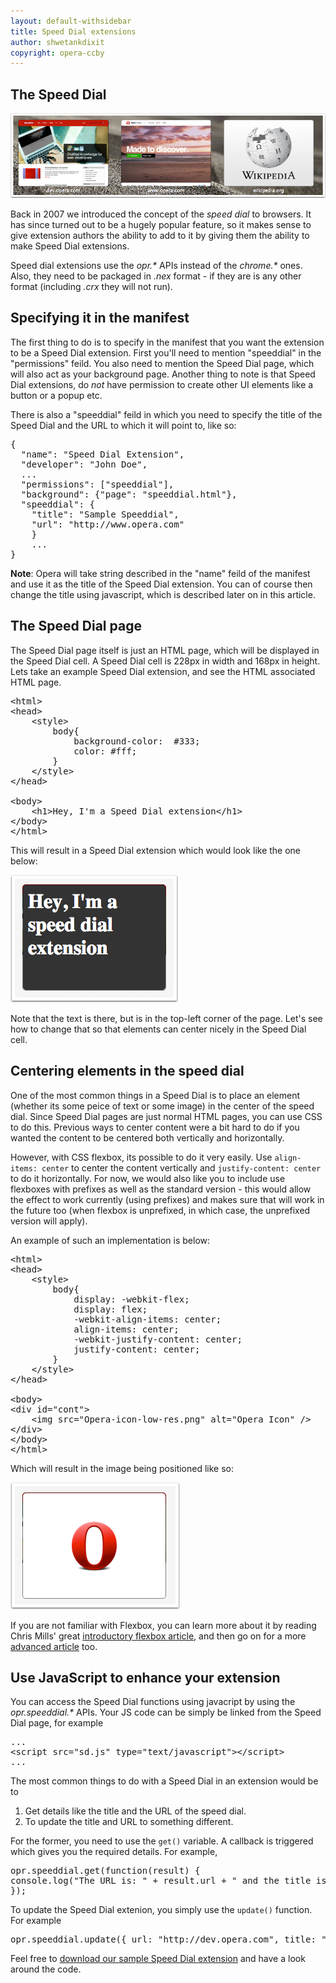 ```yaml
---
layout: default-withsidebar
title: Speed Dial extensions
author: shwetankdixit
copyright: opera-ccby
---
```


## The Speed Dial

![Speed dial in Opera](img/Speed-Dial.png)

Back in 2007 we introduced the concept of the *speed dial* to browsers. It has since turned out to be a hugely popular feature, so it makes sense to give extension authors the ability to add to it by giving them the ability to make Speed Dial extensions.

Speed dial extensions use the *opr.\** APIs instead of the *chrome.\** ones. Also, they need to be packaged in *.nex* format - if they are is any other format (including *.crx* they will not run).  

## Specifying it in the manifest

The first thing to do is to specify in the manifest that you want the extension to be a Speed Dial extension. First you'll need to mention "speeddial" in the "permissions" feild. You also need to mention the Speed Dial page, which will also act as your background page. Another thing to note is that Speed Dial extensions, do *not* have permission to create other UI elements like a button or a popup etc.

There is also a "speeddial" feild in which you need to specify the title of the Speed Dial and the URL to which it will point to, like so:

<pre class="prettyprint">{
  "name": "Speed Dial Extension",
  "developer": "John Doe",
  ...
  "permissions": ["speeddial"],
  "background": {"page": "speeddial.html"},
  "speeddial": {
    "title": "Sample Speeddial",
    "url": "http://www.opera.com"
    }
    ...
}</pre>

**Note**: Opera will take string described in the "name" feild of the manifest and use it as the title of the Speed Dial extension. You can of course then change the title using javascript, which is described later on in this article. 

## The Speed Dial page
The Speed Dial page itself is just an HTML page, which will be displayed in the Speed Dial cell. A Speed Dial cell is 228px in width and 168px in height. Lets take an example Speed Dial extension, and see the HTML associated HTML page. 

<pre class="prettyprint">&lt;html&gt;
&lt;head&gt;
	&lt;style&gt;
		body{
			background-color:  #333;
			color: #fff;
		}
	&lt;/style&gt;
&lt;/head&gt;

&lt;body&gt;
	&lt;h1&gt;Hey, I&#39;m a Speed Dial extension&lt;/h1&gt;
&lt;/body&gt;
&lt;/html&gt;</pre>

This will result in a Speed Dial extension which would look like the one below: 

![First Speed Dial extension](img/sdext-1.png)

Note that the text is there, but is in the top-left corner of the page. Let's see how to change that so that elements can center nicely in the Speed Dial cell.

## Centering elements in the speed dial

One of the most common things in a Speed Dial is to place an element (whether its some peice of text or some image) in the center of the speed dial. Since Speed Dial pages are just normal HTML pages, you can use CSS to do this. Previous ways to center content were a bit hard to do if you wanted the content to be centered both vertically and horizontally.

However, with CSS flexbox, its possible to do it very easily. Use `align-items: center` to center the content vertically and `justify-content: center` to do it horizontally. For now, we would also like you to include use flexboxes with prefixes as well as the standard version - this would allow the effect to work currently (using prefixes) and makes sure that will work in the future too (when flexbox is unprefixed, in which case, the unprefixed version will apply).

An example of such an implementation is below:

<pre class="prettyprint">&lt;html&gt;
&lt;head&gt;
	&lt;style&gt;
		body{
			display: -webkit-flex;
			display: flex;
			-webkit-align-items: center;
			align-items: center;
			-webkit-justify-content: center;
			justify-content: center;
		}
	&lt;/style&gt;
&lt;/head&gt;

&lt;body&gt;
&lt;div id=&quot;cont&quot;&gt;
	&lt;img src=&quot;Opera-icon-low-res.png&quot; alt=&quot;Opera Icon&quot; /&gt;
&lt;/div&gt;
&lt;/body&gt;
&lt;/html&gt;</pre>

Which will result in the image being positioned like so:

![Centering images in speeddial with flexbox](img/sdext-2.png)

If you are not familiar with Flexbox, you can learn more about it by reading Chris Mills' great [introductory flexbox article](http://dev.opera.com/articles/view/flexbox-basics/), and then go on for a more [advanced article](http://dev.opera.com/articles/view/advanced-cross-browser-flexbox/) too.

## Use JavaScript to enhance your extension

You can access the Speed Dial functions using javacript by using the *opr.speeddial.\** APIs. Your JS code can be simply be linked from the Speed Dial page, for example 

<pre class="prettyprint">...
&lt;script src=&quot;sd.js&quot; type=&quot;text/javascript&quot;&gt;&lt;/script&gt;
...</pre>

The most common things to do with a Speed Dial in an extension would be to 

1. Get details like the title and the URL of the speed dial.
2. To update the title and URL to something different. 

For the former, you need to use the `get()` variable. A callback is triggered which gives you the required details. For example, 

<pre class="prettyprint">opr.speeddial.get(function(result) { 
console.log("The URL is: " + result.url + " and the title is " + result.title); 
});</pre>

To update the Speed Dial extenion, you simply use the `update()` function. For example

<pre class="prettyprint">opr.speeddial.update({ url: "http://dev.opera.com", title: "Dev Opera" });</pre>

Feel free to [download our sample Speed Dial extension](samples/SpeedDial-CenterContent.nex) and have a look around the code. 